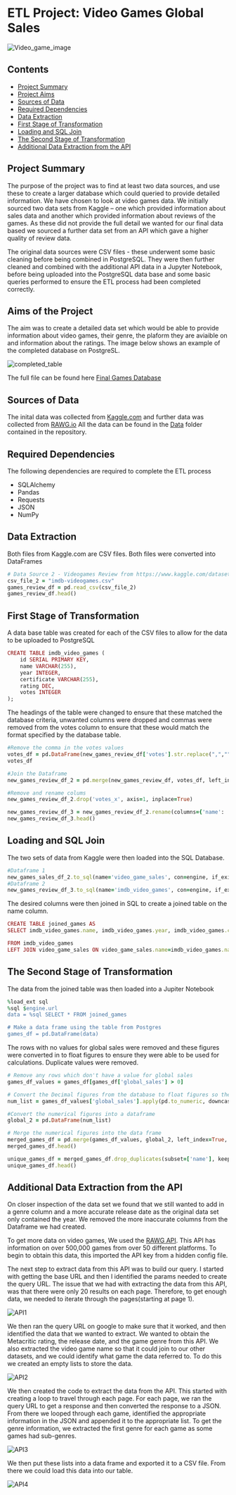 # ETL Project: Video Games Global Sales

![Video_game_image](https://github.com/bradsmart1998/Project_2_Challenge/blob/main/Screenshots/video_dino.jpg)

## Contents
* [Project Summary](#proposal-header)
* [Project Aims](#aims)
* [Sources of Data](#data)
* [Required Dependencies](#rq-dep)
* [Data Extraction](#data-ext)
* [First Stage of Transformation](#trans-1)
* [Loading and SQL Join](#loading-1)
* [The Second Stage of Transformation](#trans-2)
* [Additional Data Extraction from the API](#api-data)


## <a id="proposal-header"></a>Project Summary
The purpose of the project was to find at least two data sources, and use these to create a larger database which could queried to provide detailed information. We have chosen to look at video games data. We initially sourced two data sets from Kaggle – one which provided information about sales data and another which provided information about reviews of the games. As these did not provide the full detail we wanted for our final data based we sourced a further data set from an API which gave a higher quality of review data. 

The original data sources were CSV files - these underwent some basic cleaning before being combined in PostgreSQL. They were then further cleaned and combined with the additional API data in a Jupyter Notebook, before being uploaded into the PostgreSQL data base and some basic queries performed to ensure the ETL process had been completed correctly. 

## <a id="aims"></a>Aims of the Project
The aim was to create a detailed data set which would be able to provide information about video games, their genre, the plaform they are aviaible on and information about the ratings. The image below shows an example of the completed database on PostgreSL. 

![completed_table](https://github.com/bradsmart1998/Project_2_Challenge/blob/main/Screenshots/Example_of_completed_table.png)

The full file can be found here 
[Final Games Database](https://github.com/bradsmart1998/Project_2_Challenge/blob/main/data/Final_gamed_data_fromPostgreSQL.csv)

## <a id="data"></a>Sources of Data
The inital data was collected from [Kaggle.com](https://www.kaggle.com/datasets) and further data was collected from [RAWG.io](https://rawg.io/) 
All the data can be found in the [Data](https://github.com/bradsmart1998/Project_2_Challenge/tree/main/data) folder contained in the repository.

## <a id="rq-dep"></a> Required Dependencies
The following dependencies are required to complete the ETL process 
*  SQLAlchemy
* Pandas
* Requests
*  JSON
*  NumPy

## <a id="data-ext"></a> Data Extraction
Both files from Kaggle.com are CSV files. Both files were converted into DataFrames 
```ruby 
# Data Source 2 - Videogames Review from https://www.kaggle.com/datasets/muhammadadiltalay/imdb-video-games
csv_file_2 = "imdb-videogames.csv"
games_review_df = pd.read_csv(csv_file_2)
games_review_df.head()
```

## <a id="trans-1"></a> First Stage of Transformation
A data base table was created for each of the CSV files to allow for the data to be uploaded to PostgreSQL
```ruby
CREATE TABLE imdb_video_games (
    id SERIAL PRIMARY KEY,
    name VARCHAR(255),
    year INTEGER,
    certificate VARCHAR(255),
    rating DEC,
    votes INTEGER
);
```
The headings of the table were changed to ensure that these matched the database criteria, unwanted columns were dropped and commas were removed from the votes column to ensure that these would match the format specified by the database table. 
```ruby
#Remove the comma in the votes values
votes_df = pd.DataFrame(new_games_review_df['votes'].str.replace(",",""))
votes_df

#Join the Dataframe
new_games_review_df_2 = pd.merge(new_games_review_df, votes_df, left_index=True, right_index=True )

#Remove and rename colums
new_games_review_df_2.drop('votes_x', axis=1, inplace=True)

new_games_review_df_3 = new_games_review_df_2.rename(columns={'name': 'name', 'year' : 'year', 'certificate' :'certificate', 'rating': 'rating', 'votes_y' : 'votes'})
new_games_review_df_3.head()
```

## <a id="loading-1"></a> Loading and SQL Join
The two sets of data from Kaggle were then loaded into the SQL Database. 
```Ruby
#Dataframe 1
new_games_sales_df_2.to_sql(name='video_game_sales', con=engine, if_exists='append', index=False)
#Dataframe 2
new_games_review_df_3.to_sql(name='imdb_video_games', con=engine, if_exists='append', index=False)
```
The desired columns were then joined in SQL to create a joined table on the name column. 
```ruby
CREATE TABLE joined_games AS
SELECT imdb_video_games.name, imdb_video_games.year, imdb_video_games.certificate, imdb_video_games.rating, imdb_video_games.votes, video_game_sales.platform, video_game_sales.publishers, video_game_sales.developer, video_game_sales.global_sales

FROM imdb_video_games
LEFT JOIN video_game_sales ON video_game_sales.name=imdb_video_games.name;
```
## <a id="trans-2"></a> The Second Stage of Transformation
The data from the joined table was then loaded into a Jupiter Notebook 
```ruby
%load_ext sql
%sql $engine.url
data = %sql SELECT * FROM joined_games

# Make a data frame using the table from Postgres
games_df = pd.DataFrame(data)

```
The rows with no values for global sales were removed and these figures were converted in to float figures to ensure they were able to be used for calculations. Duplicate values were removed. 
```ruby
# Remove any rows which don't have a value for global sales 
games_df_values = games_df[games_df['global_sales'] > 0]

# Convert the Decimal figures from the database to float figures so these can be used in calculations
num_list = games_df_values['global_sales'].apply(pd.to_numeric, downcast='float')

#Convert the numerical figures into a dataframe
global_2 = pd.DataFrame(num_list)

# Merge the numerical figures into the data frame
merged_games_df = pd.merge(games_df_values, global_2, left_index=True, right_index=True)
merged_games_df.head()

unique_games_df = merged_games_df.drop_duplicates(subset=['name'], keep = 'first')
unique_games_df.head()

```


## <a id="api-data"></a>Additional Data Extraction from the API
On closer inspection of the data set we found that we still wanted to add in a genre column and a more accurate release date as the original data set only contained the year. We removed the more inaccurate columns from the Dataframe we had created.

To get more data on video games, We used the [RAWG API](https://rawg.io/apidocs). This API has information on over 500,000 games from over 50 different platforms.  To begin to obtain this data, this imported the API key from a hidden config file. 

The next step to extract data from this API was to build our query. I started with getting the base URL and then I identified the params needed to create the query URL. The issue that we had with extracting the data from this API, was that there were only 20 results on each page. Therefore, to get enough data, we needed to iterate through the pages(starting at page 1).

![API1](https://github.com/bradsmart1998/Project_2_Challenge/blob/main/Screenshots/Ap1.png)

We then ran the query URL on google to make sure that it worked, and then identified the data that we wanted to extract. We wanted to obtain the Metacritic rating, the release date, and the game genre from this API. We also extracted the video game name so that it could join to our other datasets, and we could identify what game the data referred to. To do this we created an empty lists to store the data.

![API2](https://github.com/bradsmart1998/Project_2_Challenge/blob/main/Screenshots/API2.png)

We then created the code to extract the data from the API. This started with creating a loop to travel through each page. For each page, we ran the query URL to get a response and then converted the response to a JSON. From there we looped through each game, identified the appropriate information in the JSON and appended it to the appropriate list.  To get the genre information, we extracted the first genre for each game as some games had sub-genres. 

![API3](https://github.com/bradsmart1998/Project_2_Challenge/blob/main/Screenshots/API3.png)

We then put these lists into a data frame and exported it to a CSV file. From there we could load this data into our table.

![API4](https://github.com/bradsmart1998/Project_2_Challenge/blob/main/Screenshots/API4.png)

